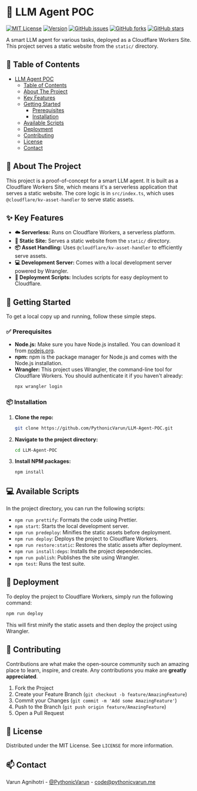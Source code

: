 # 🤖 LLM Agent POC

[![MIT License](https://img.shields.io/badge/License-MIT-green.svg)](https://choosealicense.com/licenses/mit/)
[![Version](https://img.shields.io/badge/version-0.1.0-blue.svg)](https://github.com/PythonicVarun/LLM-Agent-POC)
[![GitHub issues](https://img.shields.io/github/issues/PythonicVarun/LLM-Agent-POC)](https://github.com/PythonicVarun/LLM-Agent-POC/issues)
[![GitHub forks](https://img.shields.io/github/forks/PythonicVarun/LLM-Agent-POC)](https://github.com/PythonicVarun/LLM-Agent-POC/network)
[![GitHub stars](https://img.shields.io/github/stars/PythonicVarun/LLM-Agent-POC)](https://github.com/PythonicVarun/LLM-Agent-POC/stargazers)

A smart LLM agent for various tasks, deployed as a Cloudflare Workers Site. This project serves a static website from the `static/` directory.

## 📜 Table of Contents

- [LLM Agent POC](#-llm-agent-poc)
  - [Table of Contents](#-table-of-contents)
  - [About The Project](#-about-the-project)
  - [Key Features](#-key-features)
  - [Getting Started](#-getting-started)
    - [Prerequisites](#-prerequisites)
    - [Installation](#-installation)
  - [Available Scripts](#-available-scripts)
  - [Deployment](#-deployment)
  - [Contributing](#-contributing)
  - [License](#-license)
  - [Contact](#-contact)

## 🧐 About The Project

This project is a proof-of-concept for a smart LLM agent. It is built as a Cloudflare Workers Site, which means it's a serverless application that serves a static website. The core logic is in `src/index.ts`, which uses `@cloudflare/kv-asset-handler` to serve static assets.

## ✨ Key Features

-   **☁️ Serverless:** Runs on Cloudflare Workers, a serverless platform.
-   **📄 Static Site:** Serves a static website from the `static/` directory.
-   **📦 Asset Handling:** Uses `@cloudflare/kv-asset-handler` to efficiently serve assets.
-   **💻 Development Server:** Comes with a local development server powered by Wrangler.
-   **🚀 Deployment Scripts:** Includes scripts for easy deployment to Cloudflare.

## 🚀 Getting Started

To get a local copy up and running, follow these simple steps.

### ✅ Prerequisites

-   **Node.js:** Make sure you have Node.js installed. You can download it from [nodejs.org](https://nodejs.org/).
-   **npm:** npm is the package manager for Node.js and comes with the Node.js installation.
-   **Wrangler:** This project uses Wrangler, the command-line tool for Cloudflare Workers. You should authenticate it if you haven't already:
    ```sh
    npx wrangler login
    ```

### 📦 Installation

1.  **Clone the repo:**
    ```sh
    git clone https://github.com/PythonicVarun/LLM-Agent-POC.git
    ```
2.  **Navigate to the project directory:**
    ```sh
    cd LLM-Agent-POC
    ```
3.  **Install NPM packages:**
    ```sh
    npm install
    ```

## 💻 Available Scripts

In the project directory, you can run the following scripts:

-   `npm run prettify`: Formats the code using Prettier.
-   `npm start`: Starts the local development server.
-   `npm run predeploy`: Minifies the static assets before deployment.
-   `npm run deploy`: Deploys the project to Cloudflare Workers.
-   `npm run restore:static`: Restores the static assets after deployment.
-   `npm run install:deps`: Installs the project dependencies.
-   `npm run publish`: Publishes the site using Wrangler.
-   `npm test`: Runs the test suite.

## 🚀 Deployment

To deploy the project to Cloudflare Workers, simply run the following command:

```sh
npm run deploy
```

This will first minify the static assets and then deploy the project using Wrangler.

## 🙏 Contributing

Contributions are what make the open-source community such an amazing place to learn, inspire, and create. Any contributions you make are **greatly appreciated**.

1.  Fork the Project
2.  Create your Feature Branch (`git checkout -b feature/AmazingFeature`)
3.  Commit your Changes (`git commit -m 'Add some AmazingFeature'`)
4.  Push to the Branch (`git push origin feature/AmazingFeature`)
5.  Open a Pull Request

## 📄 License

Distributed under the MIT License. See `LICENSE` for more information.

## 📫 Contact

Varun Agnihotri - [@PythonicVarun](https://twitter.com/@PythonicVarun) - code@pythonicvarun.me
